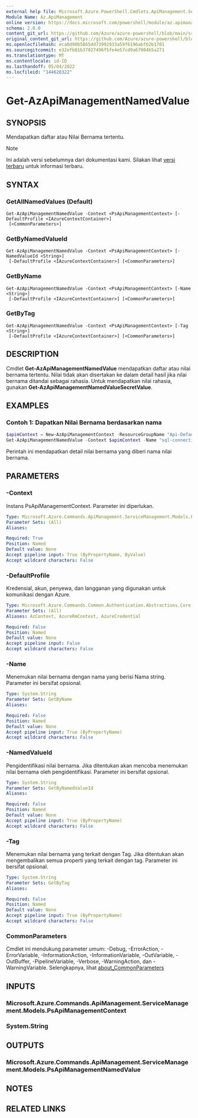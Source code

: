 ```yaml
---
external help file: Microsoft.Azure.PowerShell.Cmdlets.ApiManagement.ServiceManagement.dll-Help.xml
Module Name: Az.ApiManagement
online version: https://docs.microsoft.com/powershell/module/az.apimanagement/get-azapimanagementnamedvalue
schema: 2.0.0
content_git_url: https://github.com/Azure/azure-powershell/blob/main/src/ApiManagement/ApiManagement/help/Get-AzApiManagementNamedValue.md
original_content_git_url: https://github.com/Azure/azure-powershell/blob/main/src/ApiManagement/ApiManagement/help/Get-AzApiManagementNamedValue.md
ms.openlocfilehash: eca0d90b5865dd73992933a59f6196abf62b1701
ms.sourcegitcommit: e32efb81b37827496f5fe4e57cd9a67004b5a271
ms.translationtype: MT
ms.contentlocale: id-ID
ms.lasthandoff: 05/04/2022
ms.locfileid: "144626322"
---
```

# Get-AzApiManagementNamedValue

## SYNOPSIS
Mendapatkan daftar atau Nilai Bernama tertentu.

> [!NOTE]
>Ini adalah versi sebelumnya dari dokumentasi kami. Silakan lihat [versi terbaru](/powershell/module/az.apimanagement/get-azapimanagementnamedvalue) untuk informasi terbaru.

## SYNTAX

### GetAllNamedValues (Default)
```
Get-AzApiManagementNamedValue -Context <PsApiManagementContext> [-DefaultProfile <IAzureContextContainer>]
 [<CommonParameters>]
```

### GetByNamedValueId
```
Get-AzApiManagementNamedValue -Context <PsApiManagementContext> [-NamedValueId <String>]
 [-DefaultProfile <IAzureContextContainer>] [<CommonParameters>]
```

### GetByName
```
Get-AzApiManagementNamedValue -Context <PsApiManagementContext> [-Name <String>]
 [-DefaultProfile <IAzureContextContainer>] [<CommonParameters>]
```

### GetByTag
```
Get-AzApiManagementNamedValue -Context <PsApiManagementContext> [-Tag <String>]
 [-DefaultProfile <IAzureContextContainer>] [<CommonParameters>]
```

## DESCRIPTION
Cmdlet **Get-AzApiManagementNamedValue** mendapatkan daftar atau nilai bernama tertentu.
Nilai tidak akan disertakan ke dalam detail hasil jika nilai bernama ditandai sebagai rahasia. Untuk mendapatkan nilai rahasia, gunakan **Get-AzApiManagementNamedValueSecretValue**.

## EXAMPLES

### Contoh 1: Dapatkan Nilai Bernama berdasarkan nama
```powershell
$apimContext = New-AzApiManagementContext -ResourceGroupName "Api-Default-WestUS" -ServiceName "contoso"
Get-AzApiManagementNamedValue -Context $apimContext -Name "sql-connectionstring"
```

Perintah ini mendapatkan detail nilai bernama yang diberi nama nilai bernama.

## PARAMETERS

### -Context
Instans PsApiManagementContext.
Parameter ini diperlukan.

```yaml
Type: Microsoft.Azure.Commands.ApiManagement.ServiceManagement.Models.PsApiManagementContext
Parameter Sets: (All)
Aliases:

Required: True
Position: Named
Default value: None
Accept pipeline input: True (ByPropertyName, ByValue)
Accept wildcard characters: False
```

### -DefaultProfile
Kredensial, akun, penyewa, dan langganan yang digunakan untuk komunikasi dengan Azure.

```yaml
Type: Microsoft.Azure.Commands.Common.Authentication.Abstractions.Core.IAzureContextContainer
Parameter Sets: (All)
Aliases: AzContext, AzureRmContext, AzureCredential

Required: False
Position: Named
Default value: None
Accept pipeline input: False
Accept wildcard characters: False
```

### -Name
Menemukan nilai bernama dengan nama yang berisi Nama string.
Parameter ini bersifat opsional.

```yaml
Type: System.String
Parameter Sets: GetByName
Aliases:

Required: False
Position: Named
Default value: None
Accept pipeline input: True (ByPropertyName)
Accept wildcard characters: False
```

### -NamedValueId
Pengidentifikasi nilai bernama.
Jika ditentukan akan mencoba menemukan nilai bernama oleh pengidentifikasi.
Parameter ini bersifat opsional.

```yaml
Type: System.String
Parameter Sets: GetByNamedValueId
Aliases:

Required: False
Position: Named
Default value: None
Accept pipeline input: True (ByPropertyName)
Accept wildcard characters: False
```

### -Tag
Menemukan nilai bernama yang terkait dengan Tag.
Jika ditentukan akan mengembalikan semua properti yang terkait dengan tag.
Parameter ini bersifat opsional.

```yaml
Type: System.String
Parameter Sets: GetByTag
Aliases:

Required: False
Position: Named
Default value: None
Accept pipeline input: True (ByPropertyName)
Accept wildcard characters: False
```

### CommonParameters
Cmdlet ini mendukung parameter umum: -Debug, -ErrorAction, -ErrorVariable, -InformationAction, -InformationVariable, -OutVariable, -OutBuffer, -PipelineVariable, -Verbose, -WarningAction, dan -WarningVariable. Selengkapnya, lihat [about_CommonParameters](http://go.microsoft.com/fwlink/?LinkID=113216)

## INPUTS

### Microsoft.Azure.Commands.ApiManagement.ServiceManagement.Models.PsApiManagementContext

### System.String

## OUTPUTS

### Microsoft.Azure.Commands.ApiManagement.ServiceManagement.Models.PsApiManagementNamedValue

## NOTES

## RELATED LINKS
